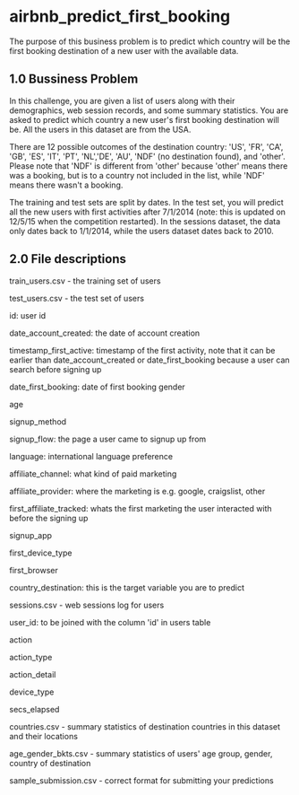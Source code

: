 # airbnb_predict_first_booking
The purpose of this business problem is to predict which country will be the first booking destination of a new user with the available data.

## 1.0 Bussiness Problem

In this challenge, you are given a list of users along with their demographics, web session records, and some summary statistics. You are asked to predict which country a new user's first booking destination will be. All the users in this dataset are from the USA.

There are 12 possible outcomes of the destination country: 'US', 'FR', 'CA', 'GB', 'ES', 'IT', 'PT', 'NL','DE', 'AU', 'NDF' (no destination found), and 'other'. Please note that 'NDF' is different from 'other' because 'other' means there was a booking, but is to a country not included in the list, while 'NDF' means there wasn't a booking.

The training and test sets are split by dates. In the test set, you will predict all the new users with first activities after 7/1/2014 (note: this is updated on 12/5/15 when the competition restarted). In the sessions dataset, the data only dates back to 1/1/2014, while the users dataset dates back to 2010. 

## 2.0 File descriptions
train_users.csv - the training set of users

test_users.csv - the test set of users

id: user id

date_account_created: the date of account creation

timestamp_first_active: timestamp of the first activity, note that it can be earlier than date_account_created or date_first_booking because a user can search before signing up

date_first_booking: date of first booking
gender

age

signup_method

signup_flow: the page a user came to signup up from

language: international language preference

affiliate_channel: what kind of paid marketing

affiliate_provider: where the marketing is e.g. google, craigslist, other

first_affiliate_tracked: whats the first marketing the user interacted with before the signing up

signup_app

first_device_type

first_browser

country_destination: this is the target variable you are to predict

sessions.csv - web sessions log for users

user_id: to be joined with the column 'id' in users table

action

action_type

action_detail

device_type

secs_elapsed

countries.csv - summary statistics of destination countries in this dataset and their locations

age_gender_bkts.csv - summary statistics of users' age group, gender, country of destination

sample_submission.csv - correct format for submitting your predictions



